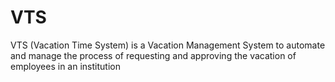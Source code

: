 # VTS
VTS (Vacation Time System) is a Vacation Management System to automate and manage the process of requesting and approving the vacation of employees in an institution
